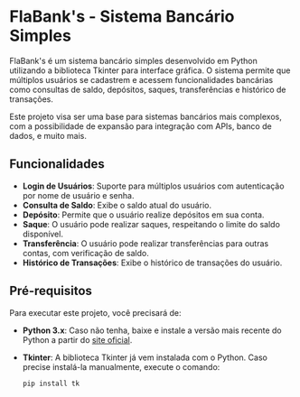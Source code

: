 # FlaBank's - Sistema Bancário Simples

FlaBank's é um sistema bancário simples desenvolvido em Python utilizando a biblioteca Tkinter para interface gráfica. O sistema permite que múltiplos usuários se cadastrem e acessem funcionalidades bancárias como consultas de saldo, depósitos, saques, transferências e histórico de transações.

Este projeto visa ser uma base para sistemas bancários mais complexos, com a possibilidade de expansão para integração com APIs, banco de dados, e muito mais.

## Funcionalidades

- **Login de Usuários**: Suporte para múltiplos usuários com autenticação por nome de usuário e senha.
- **Consulta de Saldo**: Exibe o saldo atual do usuário.
- **Depósito**: Permite que o usuário realize depósitos em sua conta.
- **Saque**: O usuário pode realizar saques, respeitando o limite do saldo disponível.
- **Transferência**: O usuário pode realizar transferências para outras contas, com verificação de saldo.
- **Histórico de Transações**: Exibe o histórico de transações do usuário.

## Pré-requisitos

Para executar este projeto, você precisará de:

- **Python 3.x**: Caso não tenha, baixe e instale a versão mais recente do Python a partir do [site oficial](https://www.python.org/downloads/).
- **Tkinter**: A biblioteca Tkinter já vem instalada com o Python. Caso precise instalá-la manualmente, execute o comando:
  
  ```bash
  pip install tk
